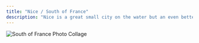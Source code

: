 ```yaml
---
title: "Nice / South of France"
description: "Nice is a great small city on the water but an even better place to go for an abundance of day trips"
---
```


![South of France Photo Collage](./img/SOF.png)
